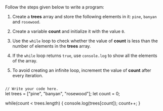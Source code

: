 Follow the steps given below
to write a program:

1. Create a **trees** array
and
store the following elements in it:
`pine`, `banyan` and `rosewood`.

2. Create a variable **count**
and initialize it with the value `0`.

3. Use the `while` loop to
check whether the value of
**count** is less than
the number of elements
in the **trees** array.

4. If the `while` loop returns `true`,
use `console.log` to show
all the elements of the array.

5. To avoid creating an infinite loop,
increment the value of **count**
after every iteration.
 
<Editor lang="javascript" type="exercise">
<code>
// Write your code here.
</code>

<solution>
let trees = ["pine", "banyan", "rosewood"];
let count = 0;

while(count < trees.length) {
  console.log(trees[count]);
  count++;
}
</solution>
</Editor>